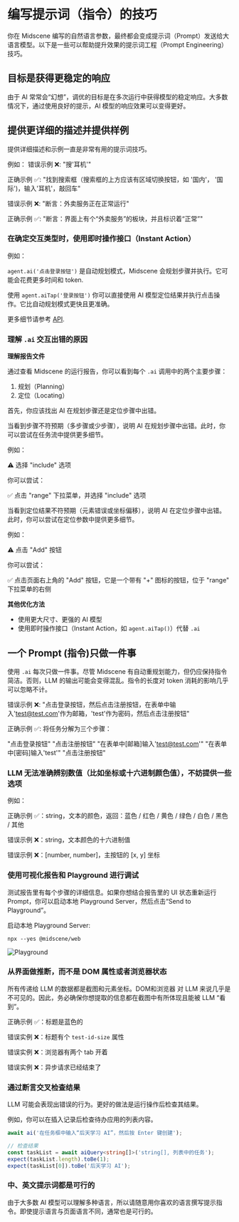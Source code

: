 # 编写提示词（指令）的技巧

你在 Midscene 编写的自然语言参数，最终都会变成提示词（Prompt）发送给大语言模型。以下是一些可以帮助提升效果的提示词工程（Prompt Engineering）技巧。

## 目标是获得更稳定的响应

由于 AI 常常会“幻想”，调优的目标是在多次运行中获得模型的稳定响应。大多数情况下，通过使用良好的提示，AI 模型的响应效果可以变得更好。

## 提供更详细的描述并提供样例

提供详细描述和示例一直是非常有用的提示词技巧。

例如：
错误示例 ❌: "搜'耳机'"

正确示例 ✅: "找到搜索框（搜索框的上方应该有区域切换按钮，如 '国内'， '国际')，输入'耳机'，敲回车"

错误示例 ❌: "断言：外卖服务正在正常运行"

正确示例 ✅: "断言：界面上有个“外卖服务”的板块，并且标识着“正常”"

### 在确定交互类型时，使用即时操作接口（Instant Action）

例如：

`agent.ai('点击登录按钮')` 是自动规划模式，Midscene 会规划步骤并执行。它可能会花费更多时间和 token.

使用 `agent.aiTap('登录按钮')` 你可以直接使用 AI 模型定位结果并执行点击操作。它比自动规划模式更快且更准确。

更多细节请参考 [API](./API).

### 理解 `.ai` 交互出错的原因

**理解报告文件**

通过查看 Midscene 的运行报告，你可以看到每个 `.ai` 调用中的两个主要步骤：

1. 规划（Planning）
2. 定位（Locating）

首先，你应该找出 AI 在规划步骤还是定位步骤中出错。

当看到步骤不符预期（多步骤或少步骤），说明 AI 在规划步骤中出错。此时，你可以尝试在任务流中提供更多细节。

例如：

⚠️ 选择 "include" 选项

你可以尝试：

✅ 点击 "range" 下拉菜单，并选择 "include" 选项

当看到定位结果不符预期（元素错误或坐标偏移），说明 AI 在定位步骤中出错。此时，你可以尝试在定位参数中提供更多细节。

例如：

⚠️ 点击 "Add" 按钮

你可以尝试：

✅ 点击页面右上角的 "Add" 按钮，它是一个带有 "+" 图标的按钮，位于 "range" 下拉菜单的右侧

**其他优化方法**

* 使用更大尺寸、更强的 AI 模型
* 使用即时操作接口（Instant Action，如 `agent.aiTap()`）代替 `.ai`


## 一个 Prompt (指令)只做一件事

使用 `.ai` 每次只做一件事。尽管 Midscene 有自动重规划能力，但仍应保持指令简洁。否则，LLM 的输出可能会变得混乱。指令的长度对 token 消耗的影响几乎可以忽略不计。

错误示例 ❌: "点击登录按钮，然后点击注册按钮，在表单中输入'test@test.com'作为邮箱，'test'作为密码，然后点击注册按钮"

正确示例 ✅: 将任务分解为三个步骤：

"点击登录按钮"
"点击注册按钮"
"在表单中[邮箱]输入'test@test.com'"
"在表单中[密码]输入'test'"
"点击注册按钮"

### LLM 无法准确辨别数值（比如坐标或十六进制颜色值），不妨提供一些选项

例如：

正确示例 ✅：string，文本的颜色，返回：蓝色 / 红色 / 黄色 / 绿色 / 白色 / 黑色 / 其他

错误示例 ❌：string，文本颜色的十六进制值

错误示例 ❌：[number, number]，主按钮的 [x, y] 坐标

### 使用可视化报告和 Playground 进行调试

测试报告里有每个步骤的详细信息。如果你想结合报告里的 UI 状态重新运行 Prompt，你可以启动本地 Playground Server，然后点击“Send to Playground”。

启动本地 Playground Server:
```
npx --yes @midscene/web
```

![Playground](/midescene-playground-entry.jpg)


### 从界面做推断，而不是 DOM 属性或者浏览器状态

所有传递给 LLM 的数据都是截图和元素坐标。DOM和浏览器 对 LLM 来说几乎是不可见的。因此，务必确保你想提取的信息都在截图中有所体现且能被 LLM “看到”。

正确示例 ✅：标题是蓝色的

错误实例 ❌：标题有个 `test-id-size` 属性

错误实例 ❌：浏览器有两个 tab 开着

错误实例 ❌：异步请求已经结束了

### 通过断言交叉检查结果

LLM 可能会表现出错误的行为。更好的做法是运行操作后检查其结果。

例如，你可以在插入记录后检查待办应用的列表内容。

```typescript
await ai('在任务框中输入“后天学习 AI”，然后按 Enter 键创建');

// 检查结果
const taskList = await aiQuery<string[]>('string[], 列表中的任务');
expect(taskList.length).toBe(1);
expect(taskList[0]).toBe('后天学习 AI');
```

### 中、英文提示词都是可行的

由于大多数 AI 模型可以理解多种语言，所以请随意用你喜欢的语言撰写提示指令。即使提示语言与页面语言不同，通常也是可行的。
